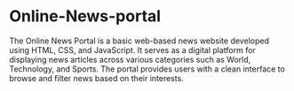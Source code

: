 # Online-News-portal
The Online News Portal is a basic web-based news website developed using HTML, CSS, and JavaScript. It serves as a digital platform for displaying news articles across various categories such as World, Technology, and Sports. The portal provides users with a clean interface to browse and filter news based on their interests. 
